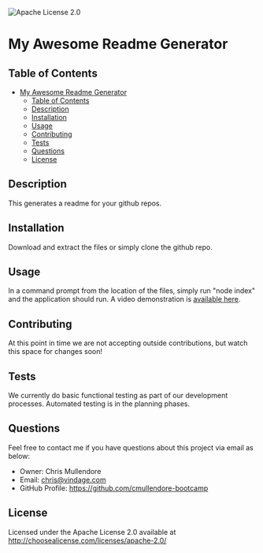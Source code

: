 
![Apache License 2.0](https://img.shields.io/static/v1?label=license&message=Apache-2.0&color=blue)
# My Awesome Readme Generator

## Table of Contents
- [My Awesome Readme Generator](#my-awesome-readme-generator)
  - [Table of Contents](#table-of-contents)
  - [Description](#description)
  - [Installation](#installation)
  - [Usage](#usage)
  - [Contributing](#contributing)
  - [Tests](#tests)
  - [Questions](#questions)
  - [License](#license)


## Description
This generates a readme for your github repos.

## Installation
Download and extract the files or simply clone the github repo.

## Usage
In a command prompt from the location of the files, simply run "node index" and the application should run. A video demonstration is [available here](https://1drv.ms/v/s!AvOM1kJNe-zxip9nS5jblNRXBAMENA?e=HGC0C5).

## Contributing
At this point in time we are not accepting outside contributions, but watch this space for changes soon!

## Tests
We currently do basic functional testing as part of our development processes. Automated testing is in the planning phases.

## Questions
Feel free to contact me if you have questions about this project via email as below:
* Owner: Chris Mullendore
* Email: chris@vindage.com
* GitHub Profile: https://github.com/cmullendore-bootcamp

## License
Licensed under the Apache License 2.0 available at http://choosealicense.com/licenses/apache-2.0/
    